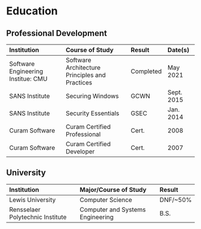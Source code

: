 # Education

## Professional Development

| Institution                        | Course of Study                                | Result      | Date(s)    |
| :--------------------------------- | :--------------------------------------------- | :-----------| :--------- |
| Software Engineering Institue: CMU | Software Architecture Principles and Practices | Completed   | May 2021   |
| SANS Institute                     | Securing Windows                               | GCWN        | Sept. 2015 |
| SANS Institute                     | Security Essentials                            | GSEC        | Jan. 2014  |
| Curam Software                     | Curam Certified Professional                   | Cert.       | 2008       |
| Curam Software                     | Curam Certified Developer                      | Cert.       | 2007       |


## University

| Institution                      | Major/Course of Study            | Result   |
| :------------------------------- | :------------------------------- |:---------|
| Lewis University                 | Computer Science                 | DNF/~50% |
| Rensselaer Polytechnic Institute | Computer and Systems Engineering | B.S.     |
